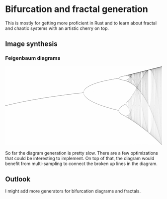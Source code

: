 # Bifurcation and fractal generation

This is mostly for getting more proficient in Rust and to learn about fractal and chaotic systems with an artistic cherry on top.

## Image synthesis

### Feigenbaum diagrams

![Feigenbaum diagram](assets/examples/feigenbaum_2-4.png)

So far the diagram generation is pretty slow. There are a few optimizations that could be interesting to implement. On top of that, the diagram would benefit from multi-sampling to connect the broken up lines in the diagram.

## Outlook

I might add more generators for bifurcation diagrams and fractals.
